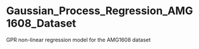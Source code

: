 # Gaussian_Process_Regression_AMG1608_Dataset
 
GPR non-linear regression model for the AMG1608 dataset
